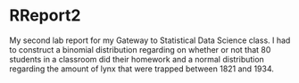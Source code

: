 # RReport2
My second lab report for my Gateway to Statistical Data Science class. I had to construct a binomial distribution regarding on whether or not that 80 students in a classroom did their homework and a normal distribution regarding the amount of lynx that were trapped between 1821 and 1934.

